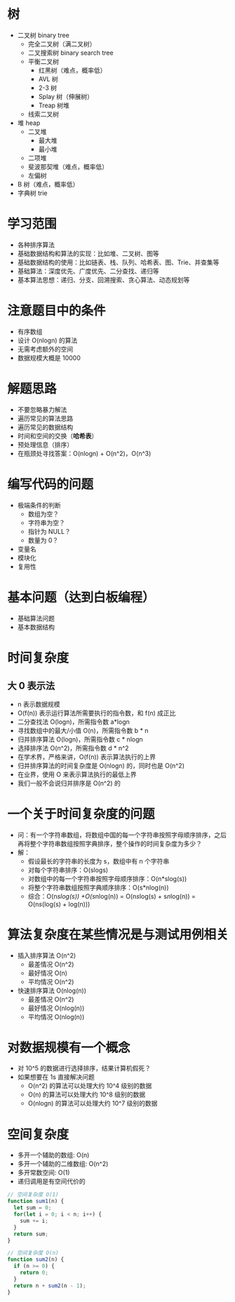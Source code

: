 # 树
+ 二叉树 binary tree 
    + 完全二叉树（满二叉树）
    + 二叉搜索树 binary search tree
    + 平衡二叉树
        + 红黑树（难点，概率低）
        + AVL 树
        + 2-3 树
        + Splay 树（伸展树）
        + Treap 树堆
    + 线索二叉树
+ 堆 heap
    + 二叉堆
        + 最大堆
        + 最小堆
    + 二项堆
    + 斐波那契堆（难点，概率低）
    + 左偏树
+ B 树（难点，概率低）
+ 字典树 trie

# 学习范围
+ 各种排序算法
+ 基础数据结构和算法的实现：比如堆、二叉树、图等
+ 基础数据结构的使用：比如链表、栈、队列、哈希表、图、Trie、并查集等
+ 基础算法：深度优先、广度优先、二分查找、递归等
+ 基本算法思想：递归、分支、回溯搜索、贪心算法、动态规划等

# 注意题目中的条件
+ 有序数组
+ 设计 O(nlogn) 的算法
+ 无需考虑额外的空间
+ 数据规模大概是 10000

# 解题思路
+ 不要忽略暴力解法
+ 遍历常见的算法思路
+ 遍历常见的数据结构
+ 时间和空间的交换（**哈希表**）
+ 预处理信息（排序）
+ 在瓶颈处寻找答案：O(nlogn) + O(n^2)，O(n^3)

# 编写代码的问题
+ 极端条件的判断
    + 数组为空？
    + 字符串为空？
    + 指针为 NULL？
    + 数量为 0？
+ 变量名
+ 模块化
+ 复用性

# 基本问题（达到白板编程） 
+ 基础算法问题
+ 基本数据结构

# 时间复杂度
## 大 0 表示法
+ n 表示数据规模
+ O(f(n)) 表示运行算法所需要执行的指令数，和 f(n) 成正比
+ 二分查找法 O(logn)，所需指令数 a*logn
+ 寻找数组中的最大/小值 O(n)，所需指令数 b * n
+ 归并排序算法 O(logn)，所需指令数 c * nlogn
+ 选择排序法 O(n^2)，所需指令数 d * n^2
+ 在学术界，严格来讲，O(f(n)) 表示算法执行的上界
+ 归并排序算法的时间复杂度是 O(nlogn) 的，同时也是 O(n^2)
+ 在业界，使用 O 来表示算法执行的最低上界
+ 我们一般不会说归并排序是 O(n^2) 的


# 一个关于时间复杂度的问题
+ 问：有一个字符串数组，将数组中国的每一个字符串按照字母顺序排序，之后再将整个字符串数组按照字典排序，整个操作的时间复杂度为多少？
+ 解：
    + 假设最长的字符串的长度为 s，数组中有 n 个字符串
    + 对每个字符串排序：O(slogs)
    + 对数组中的每一个字符串按照字母顺序排序：O(n*slog(s))
    + 将整个字符串数组按照字典顺序排序：O(s*nlog(n))
    + 综合：O(n*slog(s)) +O(s*nlog(n)) = O(n*s*log(s) + s*n*log(n)) = O(n*s*(log(s) + log(n)))
    
# 算法复杂度在某些情况是与测试用例相关
+ 插入排序算法 O(n^2)
    + 最差情况 O(n^2)
    + 最好情况 O(n)
    + 平均情况 O(n^2)
+ 快速排序算法 O(nlog(n)) 
    + 最差情况 O(n^2)
    + 最好情况 O(nlog(n))
    + 平均情况 O(nlog(n))

# 对数据规模有一个概念
+ 对 10^5 的数据进行选择排序，结果计算机假死？
+ 如果想要在 1s 直接解决问题
    + O(n^2) 的算法可以处理大约 10^4 级别的数据
    + O(n) 的算法可以处理大约 10^8 级别的数据
    + O(nlogn) 的算法可以处理大约 10^7 级别的数据

# 空间复杂度
+ 多开一个辅助的数组: O(n)
+ 多开一个辅助的二维数组: O(n^2)
+ 多开常数空间: O(1)
+ 递归调用是有空间代价的

```javascript
// 空间复杂度 O(1)
function sum1(n) {
  let sum = 0;
  for(let i = 0; i < n; i++) {
    sum += i;
  }
  return sum;
}

// 空间复杂度 O(n)
function sum2(n) {
  if (n >= 0) {
    return 0;
  }
  return n + sum2(n - 1);
}
```